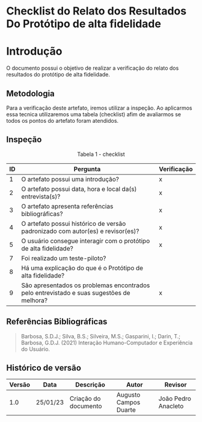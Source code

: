 # Checklist do Relato dos Resultados Do Protótipo de alta fidelidade

# Introdução

O documento possui o objetivo de realizar a verificação do relato dos resultados do protótipo de alta fidelidade.

## Metodologia

Para a verificação deste artefato, iremos utilizar a inspeção. Ao aplicarmos essa tecnica utilizaremos uma tabela (checklist) afim de avaliarmos se todos os pontos do artefato foram atendidos.

## Inspeção

<figcaption><center>
    Tabela 1 - checklist
</figcaption>

| ID  | Pergunta                                                                                 | Verificação |
| --- | ---------------------------------------------------------------------------------------- | ----------- |
| 1   | O artefato possui uma introdução?                                                        | x           |
| 2   | O artefato possui data, hora e local da(s) entrevista(s)?                                | x           |
| 3   | O artefato apresenta referências bibliográficas?                                         | x           |
| 4   | O artefato possui histórico de versão padronizado com autor(es) e revisor(es)?           | x           |
| 5   | O usuário consegue interagir com o protótipo de alta fidelidade?                         | x           |
| 7   | Foi realizado um teste-piloto?                                                           |             |
| 8   | Há uma explicação do que é o Protótipo de alta fidelidade?                               |             |
| 9   | São apresentados os problemas encontrados pelo entrevistado e suas sugestões de melhora? | x           |

## Referências Bibliográficas

> Barbosa, S.D.J.; Silva, B.S.; Silveira, M.S.; Gasparini, I.; Darin, T.; Barbosa, G.D.J. (2021) Interação Humano-Computador e Experiência do Usuário.

## Histórico de versão

| Versão | Data     | Descrição            | Autor                 | Revisor             |
| ------ | -------- | -------------------- | --------------------- | ------------------- |
| 1.0    | 25/01/23 | Criação do documento | Augusto Campos Duarte | João Pedro Anacleto |
